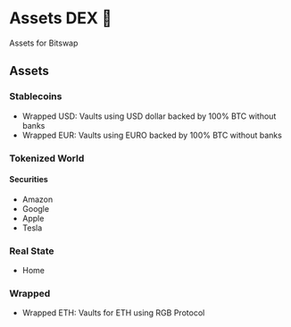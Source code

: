 # Assets DEX 💱

Assets for Bitswap

## Assets

### Stablecoins

-  Wrapped USD: Vaults using USD dollar backed by 100% BTC without banks 
-  Wrapped EUR: Vaults using EURO backed by 100% BTC without banks

### Tokenized World

#### Securities

- Amazon
- Google
- Apple
- Tesla

### Real State

- Home

### Wrapped

- Wrapped ETH: Vaults for ETH using RGB Protocol
